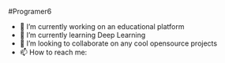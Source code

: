 #Programer6
- 🔭 I’m currently working on an educational platform
- 🌱 I’m currently learning Deep Learning
- 👯 I’m looking to collaborate on any cool opensource projects
- 📫 How to reach me: 

